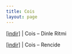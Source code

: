 ```yaml
---
title: Cois
layout: page
---
```


<a href="https://cloud.mail.ru/public/e81d6bd095d4/Cois%20-%20Dinle%20Ritmi" target="_blank">[indir]</a>   |   Cois &#8211; Dinle Ritmi

<a href="https://cloud.mail.ru/public/7ec5a01fbdd4/Cois%20-%20Rencide" target="_blank">[indir]</a>   |   Cois &#8211; Rencide